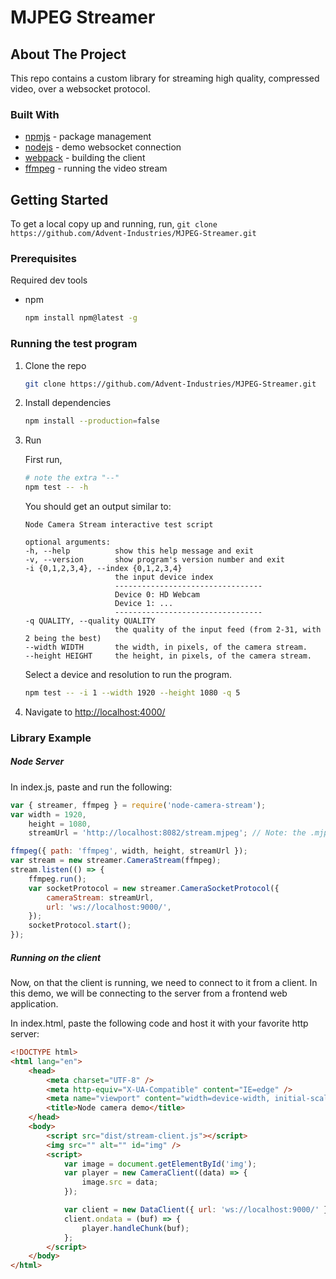 # MJPEG Streamer

## About The Project

This repo contains a custom library for streaming high quality, compressed video, over a websocket protocol.

### Built With

-   [npmjs](https://www.npmjs.com/) - package management
-   [nodejs](https://nodejs.org/en/) - demo websocket connection
-   [webpack](https://crossbar.io/) - building the client
-   [ffmpeg](https://www.ffmpeg.org/) - running the video stream

## Getting Started

To get a local copy up and running, run, `git clone https://github.com/Advent-Industries/MJPEG-Streamer.git`

### Prerequisites

Required dev tools

-   npm

    ```sh
    npm install npm@latest -g
    ```

### Running the test program

1.  Clone the repo
    ```sh
    git clone https://github.com/Advent-Industries/MJPEG-Streamer.git
    ```
2.  Install dependencies

    ```sh
    npm install --production=false
    ```

3.  Run

    First run,

    ```sh
    # note the extra "--"
    npm test -- -h
    ```

    You should get an output similar to:

    ```
    Node Camera Stream interactive test script

    optional arguments:
    -h, --help          show this help message and exit
    -v, --version       show program's version number and exit
    -i {0,1,2,3,4}, --index {0,1,2,3,4}
                        the input device index
                        ---------------------------------
                        Device 0: HD Webcam
                        Device 1: ...
                        ---------------------------------
    -q QUALITY, --quality QUALITY
                        the quality of the input feed (from 2-31, with 2 being the best)
    --width WIDTH       the width, in pixels, of the camera stream.
    --height HEIGHT     the height, in pixels, of the camera stream.

    ```

    Select a device and resolution to run the program.

    ```sh
    npm test -- -i 1 --width 1920 --height 1080 -q 5
    ```

4.  Navigate to [http://localhost:4000/](http://localhost:4000/)

### Library Example

##### Node Server

In index.js, paste and run the following:

```js
var { streamer, ffmpeg } = require('node-camera-stream');
var width = 1920,
    height = 1080,
    streamUrl = 'http://localhost:8082/stream.mjpeg'; // Note: the .mjpeg extension is not necessary

ffmpeg({ path: 'ffmpeg', width, height, streamUrl });
var stream = new streamer.CameraStream(ffmpeg);
stream.listen(() => {
    ffmpeg.run();
    var socketProtocol = new streamer.CameraSocketProtocol({
        cameraStream: streamUrl,
        url: 'ws://localhost:9000/',
    });
    socketProtocol.start();
});
```

##### Running on the client

Now, on that the client is running, we need to connect to it from a client.
In this demo, we will be connecting to the server from a frontend web application.

In index.html, paste the following code and host it with your favorite http server:

```html
<!DOCTYPE html>
<html lang="en">
    <head>
        <meta charset="UTF-8" />
        <meta http-equiv="X-UA-Compatible" content="IE=edge" />
        <meta name="viewport" content="width=device-width, initial-scale=1.0" />
        <title>Node camera demo</title>
    </head>
    <body>
        <script src="dist/stream-client.js"></script>
        <img src="" alt="" id="img" />
        <script>
            var image = document.getElementById('img');
            var player = new CameraClient((data) => {
                image.src = data;
            });

            var client = new DataClient({ url: 'ws://localhost:9000/' });
            client.ondata = (buf) => {
                player.handleChunk(buf);
            };
        </script>
    </body>
</html>
```
